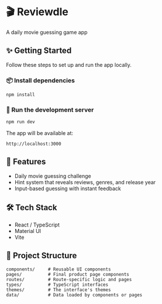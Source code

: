 # 🎬 Reviewdle

A daily movie guessing game app 

## ✨ Getting Started

Follow these steps to set up and run the app locally.

### 📦 Install dependencies

```bash
npm install
```

### 🏃 Run the development server

```bash
npm run dev
```

The app will be available at:

```
http://localhost:3000
```

## 🧹 Features

* Daily movie guessing challenge
* Hint system that reveals reviews, genres, and release year
* Input-based guessing with instant feedback

## 🛠 Tech Stack

* React / TypeScript
* Material UI
* Vite 

## 📁 Project Structure

```plaintext
components/     # Reusable UI components
pages/          # Final product page components
routes/         # Route-specific logic and pages
types/          # TypeScript interfaces
themes/         # The interface's themes
data/           # Data loaded by components or pages
```
